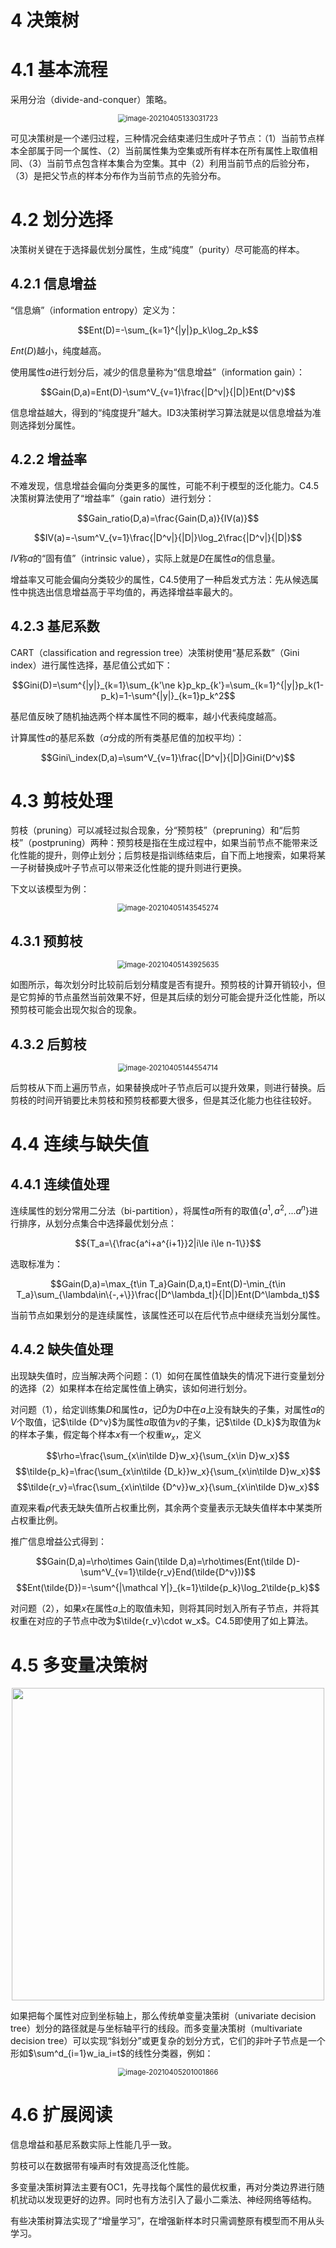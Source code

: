# 4 决策树

# 4.1 基本流程

采用分治（divide-and-conquer）策略。

<div align="center"><img src="https://picgo-1305404921.cos.ap-shanghai.myqcloud.com/20210405133039.png" alt="image-20210405133031723" style="zoom:80%;" /></div>

可见决策树是一个递归过程，三种情况会结束递归生成叶子节点：（1）当前节点样本全部属于同一个属性、（2）当前属性集为空集或所有样本在所有属性上取值相同、（3）当前节点包含样本集合为空集。其中（2）利用当前节点的后验分布，（3）是把父节点的样本分布作为当前节点的先验分布。

# 4.2 划分选择

决策树关键在于选择最优划分属性，生成“纯度”（purity）尽可能高的样本。

## 4.2.1 信息增益

“信息熵”（information entropy）定义为：

$$Ent(D)=-\sum_{k=1}^{|y|}p_k\log_2p_k$$

$Ent(D)$越小，纯度越高。

使用属性$a$进行划分后，减少的信息量称为“信息增益”（information gain）：

$$Gain(D,a)=Ent(D)-\sum^V_{v=1}\frac{|D^v|}{|D|}Ent(D^v)$$

信息增益越大，得到的“纯度提升”越大。ID3决策树学习算法就是以信息增益为准则选择划分属性。

## 4.2.2 增益率

不难发现，信息增益会偏向分类更多的属性，可能不利于模型的泛化能力。C4.5决策树算法使用了“增益率”（gain ratio）进行划分：

$$Gain_ratio(D,a)=\frac{Gain(D,a)}{IV(a)}$$

$$IV(a)=-\sum^V_{v=1}\frac{|D^v|}{|D|}\log_2\frac{|D^v|}{|D|}$$

$IV$称$a$的“固有值”（intrinsic value），实际上就是$D$在属性$a$的信息量。

增益率又可能会偏向分类较少的属性，C4.5使用了一种启发式方法：先从候选属性中挑选出信息增益高于平均值的，再选择增益率最大的。

## 4.2.3 基尼系数

CART（classification and regression tree）决策树使用“基尼系数”（Gini index）进行属性选择，基尼值公式如下：

$$Gini(D)=\sum^{|y|}_{k=1}\sum_{k'\ne k}p_kp_{k'}=\sum_{k=1}^{|y|}p_k(1-p_k)=1-\sum^{|y|}_{k=1}p_k^2$$

基尼值反映了随机抽选两个样本属性不同的概率，越小代表纯度越高。

计算属性$a$的基尼系数（$a$分成的所有类基尼值的加权平均）：

$$Gini\_index(D,a)=\sum^V_{v=1}\frac{|D^v|}{|D|}Gini(D^v)$$

# 4.3 剪枝处理

剪枝（pruning）可以减轻过拟合现象，分“预剪枝”（prepruning）和“后剪枝”（postpruning）两种：预剪枝是指在生成过程中，如果当前节点不能带来泛化性能的提升，则停止划分；后剪枝是指训练结束后，自下而上地搜索，如果将某一子树替换成叶子节点可以带来泛化性能的提升则进行更换。

下文以该模型为例：

<div align="center"><img src="https://picgo-1305404921.cos.ap-shanghai.myqcloud.com/20210405143545.png" alt="image-20210405143545274" style="zoom:80%;" /></div>

## 4.3.1 预剪枝

<div align="center"><img src="https://picgo-1305404921.cos.ap-shanghai.myqcloud.com/20210405143925.png" alt="image-20210405143925635" style="zoom:80%;" /></div>

如图所示，每次划分时比较前后划分精度是否有提升。预剪枝的计算开销较小，但是它剪掉的节点虽然当前效果不好，但是其后续的划分可能会提升泛化性能，所以预剪枝可能会出现欠拟合的现象。

## 4.3.2 后剪枝

<div align="center"><img src="https://picgo-1305404921.cos.ap-shanghai.myqcloud.com/20210405144554.png" alt="image-20210405144554714" style="zoom:80%;" /></div>

后剪枝从下而上遍历节点，如果替换成叶子节点后可以提升效果，则进行替换。后剪枝的时间开销要比未剪枝和预剪枝都要大很多，但是其泛化能力也往往较好。

# 4.4 连续与缺失值

## 4.4.1 连续值处理

连续属性的划分常用二分法（bi-partition），将属性$a$所有的取值$\{a^1,a^2,...a^n\}$进行排序，从划分点集合中选择最优划分点：

$${T_a=\{\frac{a^i+a^{i+1}}2|i\le i\le n-1\}}$$

选取标准为：

$$Gain(D,a)=\max_{t\in T_a}Gain(D,a,t)=Ent(D)-\min_{t\in T_a}\sum_{\lambda\in\{-,+\}}\frac{|D^\lambda_t|}{|D|}Ent(D^\lambda_t)$$

当前节点如果划分的是连续属性，该属性还可以在后代节点中继续充当划分属性。

## 4.4.2 缺失值处理

出现缺失值时，应当解决两个问题：（1）如何在属性值缺失的情况下进行变量划分的选择（2）如果样本在给定属性值上确实，该如何进行划分。

对问题（1），给定训练集$D$和属性$a$，记$\tilde D$为$D$中在$a$上没有缺失的子集，对属性$a$的$V$个取值，记$\tilde {D^v}$为属性$a$取值为$v$的子集，记$\tilde {D_k}$为取值为$k$的样本子集，假定每个样本$x$有一个权重$w_x$，定义

$$\rho=\frac{\sum_{x\in\tilde D}w_x}{\sum_{x\in D}w_x}$$
$$\tilde{p_k}=\frac{\sum_{x\in\tilde {D_k}}w_x}{\sum_{x\in\tilde D}w_x}$$
$$\tilde{r_v}=\frac{\sum_{x\in\tilde {D^v}}w_x}{\sum_{x\in\tilde D}w_x}$$

直观来看$\rho$代表无缺失值所占权重比例，其余两个变量表示无缺失值样本中某类所占权重比例。

推广信息增益公式得到：

$$Gain(D,a)=\rho\times Gain(\tilde D,a)=\rho\times(Ent(\tilde D)-\sum^V_{v=1}\tilde{r_v}End(\tilde{D^v}))$$
$$Ent(\tilde{D})=-\sum^{|\mathcal Y|}_{k=1}\tilde{p_k}\log_2\tilde{p_k}$$

对问题（2），如果$x$在属性$a$上的取值未知，则将其同时划入所有子节点，并将其权重在对应的子节点中改为$\tilde{r_v}\cdot w_x$。C4.5即使用了如上算法。

# 4.5 多变量决策树

<div align="center"><img src="https://picgo-1305404921.cos.ap-shanghai.myqcloud.com/20210405200619.png"width=500 /></div>

如果把每个属性对应到坐标轴上，那么传统单变量决策树（univariate decision tree）划分的路径就是与坐标轴平行的线段。而多变量决策树（multivariate decision tree）可以实现“斜划分”或更复杂的划分方式，它们的非叶子节点是一个形如$\sum^d_{i=1}w_ia_i=t$的线性分类器，例如：

<div align="center"><img src="https://picgo-1305404921.cos.ap-shanghai.myqcloud.com/20210405201001.png" alt="image-20210405201001866" style="zoom:80%;" /></div>

# 4.6 扩展阅读

信息增益和基尼系数实际上性能几乎一致。

剪枝可以在数据带有噪声时有效提高泛化性能。

多变量决策树算法主要有OC1，先寻找每个属性的最优权重，再对分类边界进行随机扰动以发现更好的边界。同时也有方法引入了最小二乘法、神经网络等结构。

有些决策树算法实现了“增量学习”，在增强新样本时只需调整原有模型而不用从头学习。